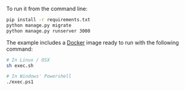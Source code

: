 To run it from the command line:

```bash
pip install -r requirements.txt
python manage.py migrate 
python manage.py runserver 3000
```

The example includes a [Docker](https://www.docker.com) image ready to run with the following command:

```bash
# In Linux / OSX
sh exec.sh

# In Windows' Powershell
./exec.ps1
```
